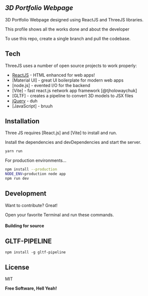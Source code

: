 ## _3D Portfolio Webpage_

3D Portfolio Webpage designed using ReactJS and ThreeJS libraries.

This profile shows all the works done and about the developer

To use this repo, create a single branch and pull the codebase.



## Tech

ThreeJS uses a number of open source projects to work properly:

- [ReactJS] - HTML enhanced for web apps!
- [Material UI] - great UI boilerplate for modern web apps
- [node.js] - evented I/O for the backend
- [Vite] - fast react.js network app framework [@tjholowaychuk]
- [GLTF] - creates a pipeline to convert 3D models to JSX files
- [jQuery] - duh
- [JavaScript] - bruuh



## Installation

Three JS requires [React.js] and [Vite] to install and run.

Install the dependencies and devDependencies and start the server.

```sh
yarn run
```

For production environments...

```sh
npm install --production
NODE_ENV=production node app
npm run dev
```


## Development

Want to contribute? Great!

Open your favorite Terminal and run these commands.

#### Building for source



## GLTF-PIPELINE

```sh\
npm install -g gltf-pipeline
```

## License

MIT

**Free Software, Hell Yeah!**

[//]: # (These are reference links used in the body of this note and get stripped out when the markdown processor does its job. There is no need to format nicely because it shouldn't be seen. Thanks SO - http://stackoverflow.com/questions/4823468/store-comments-in-markdown-syntax)

   [jQuery]: <http://jquery.com>
   [ViteJS]: <https://vitejs.dev/>
   [ReactJS]: <https://react.dev/>
